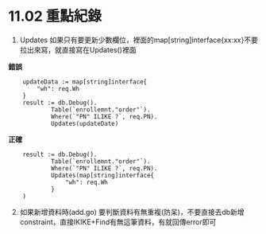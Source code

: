 # 11.02 重點紀錄
1. Updates 如果只有要更新少數欄位，裡面的map[string]interface{xx:xx}不要拉出來寫，就直接寫在Updates()裡面

**錯誤**
```Golang
    updateData := map[string]interface{
        "wh": req.Wh
    }
    result := db.Debug().
            Table(`enrollemnt."order"`).
            Where(`"PN" ILIKE ?`, req.PN).
            Updates(updateDate)
```

**正確**
```Golang
    result := db.Debug().
            Table(`enrollemnt."order"`).
            Where(`"PN" ILIKE ?`, req.PN).
            Updates(map[string]interface{
                "wh": req.Wh
            }
    )
```


2. 如果新增資料時(add.go) 要判斷資料有無重複(防呆)，不要直接去db新增constraint，直接IKIKE+Find有無這筆資料，有就回傳error即可